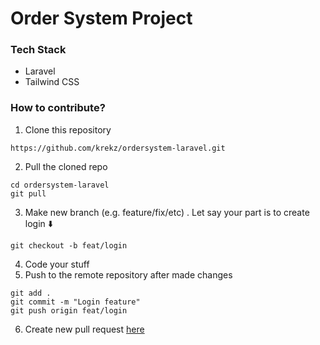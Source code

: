 # Order System Project
### Tech Stack
- Laravel
- Tailwind CSS

### How to contribute?
1. Clone this repository
```
https://github.com/krekz/ordersystem-laravel.git 
```
2.  Pull the cloned repo
```
cd ordersystem-laravel
git pull
```
3. Make new branch (e.g. feature/fix/etc) . Let say your part is to create login  :arrow_down: 
```
git checkout -b feat/login
```
4. Code your stuff
5. Push to the remote repository after made changes
```
git add .
git commit -m "Login feature"
git push origin feat/login
```
6. Create new pull request [here](https://github.com/krekz/ordersystem-laravel/pulls)
